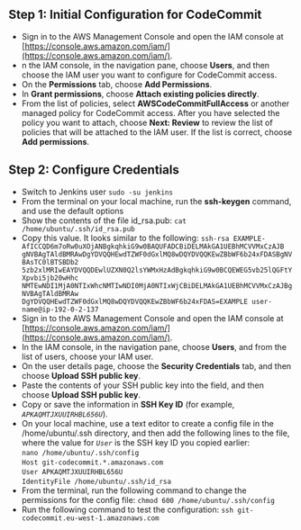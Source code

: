 ## Step 1: Initial Configuration for CodeCommit

 - Sign in to the AWS Management Console and open the IAM console at [https://console.aws.amazon.com/iam/](https://console.aws.amazon.com/iam/).
 - n the IAM console, in the navigation pane, choose **Users**, and then choose the IAM user you want to configure for CodeCommit access.
 - On the **Permissions** tab, choose **Add Permissions**.
 - In **Grant permissions**, choose **Attach existing policies directly**.
 - From the list of policies, select **AWSCodeCommitFullAccess** or another managed policy for CodeCommit access.
 After you have selected the policy you want to attach, choose **Next: Review** to review the list of policies that will be attached to the IAM user. If the list is correct, choose **Add permissions**.

## Step 2: Configure Credentials 

 - Switch to Jenkins user `sudo -su jenkins`
 - From the terminal on your local machine, run the **ssh-keygen** command, and use the default options
 - Show the contents of the file id_rsa.pub: `cat /home/ubuntu/.ssh/id_rsa.pub`
 - Copy this value. It looks similar to the following: 
 `ssh-rsa EXAMPLE-AfICCQD6m7oRw0uXOjANBgkqhkiG9w0BAQUFADCBiDELMAkGA1UEBhMCVVMxCzAJB
gNVBAgTAldBMRAwDgYDVQQHEwdTZWF0dGxlMQ8wDQYDVQQKEwZBbWF6b24xFDASBgNVBAsTC0lBTSBDb2
5zb2xlMRIwEAYDVQQDEwlUZXN0Q2lsYWMxHzAdBgkqhkiG9w0BCQEWEG5vb25lQGFtYXpvbi5jb20wHhc
NMTEwNDI1MjA0NTIxWhcNMTIwNDI0MjA0NTIxWjCBiDELMAkGA1UEBhMCVVMxCzAJBgNVBAgTAldBMRAw
DgYDVQQHEwdTZWF0dGxlMQ8wDQYDVQQKEwZBbWF6b24xFDAS=EXAMPLE user-name@ip-192-0-2-137`
 - Sign in to the AWS Management Console and open the IAM console at [https://console.aws.amazon.com/iam/](https://console.aws.amazon.com/iam/).
 - In the IAM console, in the navigation pane, choose **Users**, and from the list of users, choose your IAM user.
 - On the user details page, choose the **Security Credentials** tab, and then choose **Upload SSH public key**.
 - Paste the contents of your SSH public key into the field, and then choose **Upload SSH public key**.
 - Copy or save the information in **SSH Key ID** (for example, _`APKAQMTJXUUIRHBL656U`_).
 - On your local machine, use a text editor to create a config file in the /home/ubuntu/.ssh directory, and then add the following lines to the file, where the value for _`User`_ is the SSH key ID you copied earlier: <br /> 
  `nano /home/ubuntu/.ssh/config`<br /> 
 `Host git-codecommit.*.amazonaws.com`<br /> 
 `User APKAQMTJXUUIRHBL656U`<br /> 
  `IdentityFile /home/ubuntu/.ssh/id_rsa`<br />
 - From the terminal, run the following command to change the permissions for the config file:     `chmod 600 /home/ubuntu/.ssh/config`	 
 - Run the following command to test the configuration: `ssh git-codecommit.eu-west-1.amazonaws.com`

 
 
